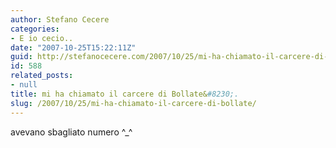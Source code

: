 ```yaml
---
author: Stefano Cecere
categories:
- E io cecio..
date: "2007-10-25T15:22:11Z"
guid: http://stefanocecere.com/2007/10/25/mi-ha-chiamato-il-carcere-di-bollate/
id: 588
related_posts:
- null
title: mi ha chiamato il carcere di Bollate&#8230;.
slug: /2007/10/25/mi-ha-chiamato-il-carcere-di-bollate/
---
```


avevano sbagliato numero ^_^